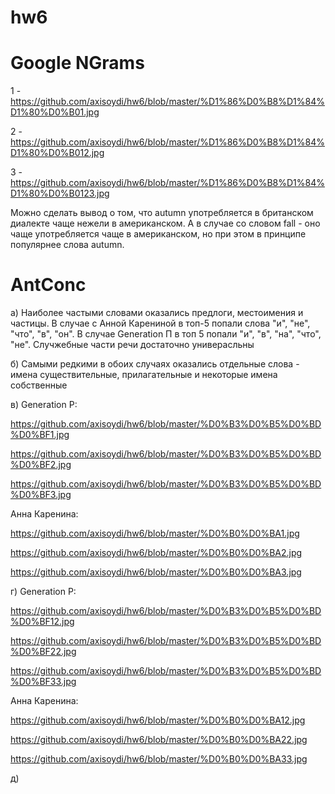 # hw6
Google NGrams
=============
1 - https://github.com/axisoydi/hw6/blob/master/%D1%86%D0%B8%D1%84%D1%80%D0%B01.jpg

2 -  https://github.com/axisoydi/hw6/blob/master/%D1%86%D0%B8%D1%84%D1%80%D0%B012.jpg

3 - https://github.com/axisoydi/hw6/blob/master/%D1%86%D0%B8%D1%84%D1%80%D0%B0123.jpg

Можно сделать вывод о том, что autumn употребляется в британском диалекте чаще нежели в американском. А в случае со словом fall -
оно чаще употребляется чаще в американском, но при этом в принципе популярнее слова autumn.

AntConc
=======

a) Наиболее частыми словами оказались предлоги, местоимения и частицы. В случае с Анной Карениной в топ-5 попали слова "и", "не", "что",
"в", "он". В случае Generation П в топ 5 попали "и", "в", "на", "что", "не". Случжебные части речи достаточно универасльны

б) Самыми редкими в обоих случаях оказались отдельные слова - имена существительные, прилагательные и некоторые имена собственные

в) Generation P:

https://github.com/axisoydi/hw6/blob/master/%D0%B3%D0%B5%D0%BD%D0%BF1.jpg

https://github.com/axisoydi/hw6/blob/master/%D0%B3%D0%B5%D0%BD%D0%BF2.jpg

https://github.com/axisoydi/hw6/blob/master/%D0%B3%D0%B5%D0%BD%D0%BF3.jpg

Анна Каренина:

https://github.com/axisoydi/hw6/blob/master/%D0%B0%D0%BA1.jpg

https://github.com/axisoydi/hw6/blob/master/%D0%B0%D0%BA2.jpg

https://github.com/axisoydi/hw6/blob/master/%D0%B0%D0%BA3.jpg

г) Generation P:

https://github.com/axisoydi/hw6/blob/master/%D0%B3%D0%B5%D0%BD%D0%BF12.jpg

https://github.com/axisoydi/hw6/blob/master/%D0%B3%D0%B5%D0%BD%D0%BF22.jpg

https://github.com/axisoydi/hw6/blob/master/%D0%B3%D0%B5%D0%BD%D0%BF33.jpg

Анна Каренина:

https://github.com/axisoydi/hw6/blob/master/%D0%B0%D0%BA12.jpg

https://github.com/axisoydi/hw6/blob/master/%D0%B0%D0%BA22.jpg

https://github.com/axisoydi/hw6/blob/master/%D0%B0%D0%BA33.jpg

д)
